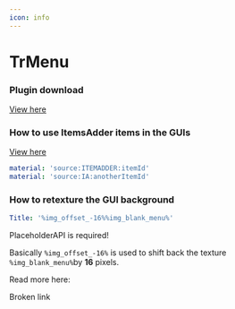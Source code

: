 ```yaml
---
icon: info
---
```


# TrMenu

### Plugin download


[View here](https://www.spigotmc.org/resources/trmenu-premium-modern-advanced-menu-plugin-1-8-1-16.83120/)


### How to use ItemsAdder items in the GUIs


[View here](https://trmenu.trixey.cc/menu/icon/display/cai-zhi#itemsadder)


```yaml
material: 'source:ITEMADDER:itemId'
material: 'source:IA:anotherItemId'
```

### How to retexture the GUI background

```yaml
Title: '%img_offset_-16%%img_blank_menu%'
```


<Warning>
PlaceholderAPI is required!
</Warning>


Basically `%img_offset_-16%` is used to shift back the texture `%img_blank_menu%`by **16** pixels.

Read more here:&#x20;


<Card title="Broken link" icon="text" href="/broken-reference/">
Broken link
</Card>